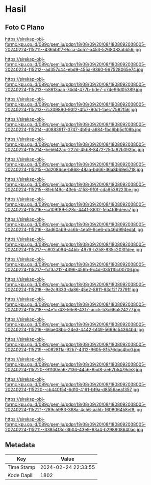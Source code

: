 # Hasil

## Foto C Plano

https://sirekap-obj-formc.kpu.go.id/089c/pemilu/pdpr/18/08/09/20/08/1808092008005-20240224-115211--436bbff7-9cca-4d52-a453-5268083abb56.jpg

https://sirekap-obj-formc.kpu.go.id/089c/pemilu/pdpr/18/08/09/20/08/1808092008005-20240224-115212--ad357c44-ebd9-455a-9360-967528065e74.jpg

https://sirekap-obj-formc.kpu.go.id/089c/pemilu/pdpr/18/08/09/20/08/1808092008005-20240224-115213--b8613aab-74d4-477b-bde7-c74e96d05389.jpg

https://sirekap-obj-formc.kpu.go.id/089c/pemilu/pdpr/18/08/09/20/08/1808092008005-20240224-115213--7c309890-93f2-4fc7-90c1-1aec17582f56.jpg

https://sirekap-obj-formc.kpu.go.id/089c/pemilu/pdpr/18/08/09/20/08/1808092008005-20240224-115214--d0883917-3747-4b9d-a684-1bc6bb5cf08b.jpg

https://sirekap-obj-formc.kpu.go.id/089c/pemilu/pdpr/18/08/09/20/08/1808092008005-20240224-115214--beb642ac-222d-45b8-8472-250a92b092bc.jpg

https://sirekap-obj-formc.kpu.go.id/089c/pemilu/pdpr/18/08/09/20/08/1808092008005-20240224-115215--0d2086ce-b868-48aa-bd66-36a8b69e5718.jpg

https://sirekap-obj-formc.kpu.go.id/089c/pemilu/pdpr/18/08/09/20/08/1808092008005-20240224-115215--8febf49c-43eb-4158-9f0f-cda6539223be.jpg

https://sirekap-obj-formc.kpu.go.id/089c/pemilu/pdpr/18/08/09/20/08/1808092008005-20240224-115216--ca109f89-528c-444f-8832-fea4fd9deea7.jpg

https://sirekap-obj-formc.kpu.go.id/089c/pemilu/pdpr/18/08/09/20/08/1808092008005-20240224-115216--3ad60ab9-ac6b-4eb9-9ce6-db46d994edaf.jpg

https://sirekap-obj-formc.kpu.go.id/089c/pemilu/pdpr/18/08/09/20/08/1808092008005-20240224-115217--c802a094-44bb-4976-b258-835c203ffdee.jpg

https://sirekap-obj-formc.kpu.go.id/089c/pemilu/pdpr/18/08/09/20/08/1808092008005-20240224-115217--fcf3a212-4396-456b-9c4d-035110c00706.jpg

https://sirekap-obj-formc.kpu.go.id/089c/pemilu/pdpr/18/08/09/20/08/1808092008005-20240224-115218--9e2c9333-da86-45e2-8811-63cf2173791f.jpg

https://sirekap-obj-formc.kpu.go.id/089c/pemilu/pdpr/18/08/09/20/08/1808092008005-20240224-115218--e4e1c743-56e8-4317-acc5-b3c66a524277.jpg

https://sirekap-obj-formc.kpu.go.id/089c/pemilu/pdpr/18/08/09/20/08/1808092008005-20240224-115219--66ae08bc-24e3-4442-bf49-5669c54364bd.jpg

https://sirekap-obj-formc.kpu.go.id/089c/pemilu/pdpr/18/08/09/20/08/1808092008005-20240224-115219--e082811a-92b7-4312-9605-81576dac4bc0.jpg

https://sirekap-obj-formc.kpu.go.id/089c/pemilu/pdpr/18/08/09/20/08/1808092008005-20240224-115220--91100ea6-2136-44c6-85d8-ae67b5479de3.jpg

https://sirekap-obj-formc.kpu.go.id/089c/pemilu/pdpr/18/08/09/20/08/1808092008005-20240224-115220--cb440f54-6d10-4161-bf9a-d8556aea1357.jpg

https://sirekap-obj-formc.kpu.go.id/089c/pemilu/pdpr/18/08/09/20/08/1808092008005-20240224-115221--289c5983-388a-4c56-aa5b-f60806458ef8.jpg

https://sirekap-obj-formc.kpu.go.id/089c/pemilu/pdpr/18/08/09/20/08/1808092008005-20240224-115211--33854f3c-3b04-43e9-93a4-b298808640ac.jpg


## Metadata

| Key        | Value               |
| ---------- | ------------------- |
| Time Stamp | 2024-02-24 22:33:55 |
| Kode Dapil | 1802                |



